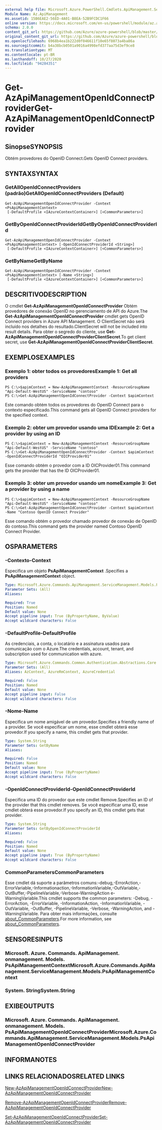```yaml
---
external help file: Microsoft.Azure.PowerShell.Cmdlets.ApiManagement.ServiceManagement.dll-Help.xml
Module Name: Az.ApiManagement
ms.assetid: 15B6EAE2-56ED-4A01-B8EA-52B9FCDC1F66
online version: https://docs.microsoft.com/en-us/powershell/module/az.apimanagement/get-azapimanagementopenidconnectprovider
schema: 2.0.0
content_git_url: https://github.com/Azure/azure-powershell/blob/master/src/ApiManagement/ApiManagement/help/Get-AzApiManagementOpenIdConnectProvider.md
original_content_git_url: https://github.com/Azure/azure-powershell/blob/master/src/ApiManagement/ApiManagement/help/Get-AzApiManagementOpenIdConnectProvider.md
ms.openlocfilehash: 6968b4ea1b222d0f046611f10e65f8073a4ba86a
ms.sourcegitcommit: b4a38bcb0501a9016a4998efd377aa75d3ef9ce8
ms.translationtype: MT
ms.contentlocale: pt-BR
ms.lasthandoff: 10/27/2020
ms.locfileid: "94284351"
---
```

# <span data-ttu-id="39d2f-101">Get-AzApiManagementOpenIdConnectProvider</span><span class="sxs-lookup"><span data-stu-id="39d2f-101">Get-AzApiManagementOpenIdConnectProvider</span></span>

## <span data-ttu-id="39d2f-102">Sinopse</span><span class="sxs-lookup"><span data-stu-id="39d2f-102">SYNOPSIS</span></span>
<span data-ttu-id="39d2f-103">Obtém provedores do OpenID Connect.</span><span class="sxs-lookup"><span data-stu-id="39d2f-103">Gets OpenID Connect providers.</span></span>

## <span data-ttu-id="39d2f-104">SYNTAX</span><span class="sxs-lookup"><span data-stu-id="39d2f-104">SYNTAX</span></span>

### <span data-ttu-id="39d2f-105">GetAllOpenIdConnectProviders (padrão)</span><span class="sxs-lookup"><span data-stu-id="39d2f-105">GetAllOpenIdConnectProviders (Default)</span></span>
```
Get-AzApiManagementOpenIdConnectProvider -Context <PsApiManagementContext>
 [-DefaultProfile <IAzureContextContainer>] [<CommonParameters>]
```

### <span data-ttu-id="39d2f-106">GetByOpenIdConnectProviderId</span><span class="sxs-lookup"><span data-stu-id="39d2f-106">GetByOpenIdConnectProviderId</span></span>
```
Get-AzApiManagementOpenIdConnectProvider -Context <PsApiManagementContext> [-OpenIdConnectProviderId <String>]
 [-DefaultProfile <IAzureContextContainer>] [<CommonParameters>]
```

### <span data-ttu-id="39d2f-107">GetByName</span><span class="sxs-lookup"><span data-stu-id="39d2f-107">GetByName</span></span>
```
Get-AzApiManagementOpenIdConnectProvider -Context <PsApiManagementContext> [-Name <String>]
 [-DefaultProfile <IAzureContextContainer>] [<CommonParameters>]
```

## <span data-ttu-id="39d2f-108">DESCRITIVO</span><span class="sxs-lookup"><span data-stu-id="39d2f-108">DESCRIPTION</span></span>
<span data-ttu-id="39d2f-109">O cmdlet **Get-AzApiManagementOpenIdConnectProvider** Obtém provedores de conexão OpenID no gerenciamento de API do Azure.</span><span class="sxs-lookup"><span data-stu-id="39d2f-109">The **Get-AzApiManagementOpenIdConnectProvider** cmdlet gets OpenID Connect providers in Azure API Management.</span></span>
<span data-ttu-id="39d2f-110">O ClientSecret não será incluído nos detalhes do resultado.</span><span class="sxs-lookup"><span data-stu-id="39d2f-110">ClientSecret will not be included into result details.</span></span> <span data-ttu-id="39d2f-111">Para obter o segredo do cliente, use **Get-AzApiManagementOpenIdConnectProviderClientSecret**.</span><span class="sxs-lookup"><span data-stu-id="39d2f-111">To get client secret, use **Get-AzApiManagementOpenIdConnectProviderClientSecret**.</span></span>

## <span data-ttu-id="39d2f-112">EXEMPLOS</span><span class="sxs-lookup"><span data-stu-id="39d2f-112">EXAMPLES</span></span>

### <span data-ttu-id="39d2f-113">Exemplo 1: obter todos os provedores</span><span class="sxs-lookup"><span data-stu-id="39d2f-113">Example 1: Get all providers</span></span>
```
PS C:\>$apimContext = New-AzApiManagementContext -ResourceGroupName "Api-Default-WestUS" -ServiceName "contoso"
PS C:\>Get-AzApiManagementOpenIdConnectProvider -Context $apimContext
```

<span data-ttu-id="39d2f-114">Este comando obtém todos os provedores do OpenID Connect para o contexto especificado.</span><span class="sxs-lookup"><span data-stu-id="39d2f-114">This command gets all OpenID Connect providers for the specified context.</span></span>

### <span data-ttu-id="39d2f-115">Exemplo 2: obter um provedor usando uma ID</span><span class="sxs-lookup"><span data-stu-id="39d2f-115">Example 2: Get a provider by using an ID</span></span>
```
PS C:\>$apimContext = New-AzApiManagementContext -ResourceGroupName "Api-Default-WestUS" -ServiceName "contoso"
PS C:\>Get-AzApiManagementOpenIdConnectProvider -Context $apimContext -OpenIdConnectProviderId "OICProvider01"
```

<span data-ttu-id="39d2f-116">Esse comando obtém o provedor com a ID OICProvider01.</span><span class="sxs-lookup"><span data-stu-id="39d2f-116">This command gets the provider that has the ID OICProvider01.</span></span>

### <span data-ttu-id="39d2f-117">Exemplo 3: obter um provedor usando um nome</span><span class="sxs-lookup"><span data-stu-id="39d2f-117">Example 3: Get a provider by using a name</span></span>
```
PS C:\>$apimContext = New-AzApiManagementContext -ResourceGroupName "Api-Default-WestUS" -ServiceName "contoso"
PS C:\>Get-AzApiManagementOpenIdConnectProvider -Context $apimContext -Name "Contoso OpenID Connect Provider"
```

<span data-ttu-id="39d2f-118">Esse comando obtém o provedor chamado provedor de conexão de OpenID do contoso.</span><span class="sxs-lookup"><span data-stu-id="39d2f-118">This command gets the provider named Contoso OpenID Connect Provider.</span></span>

## <span data-ttu-id="39d2f-119">OS</span><span class="sxs-lookup"><span data-stu-id="39d2f-119">PARAMETERS</span></span>

### <span data-ttu-id="39d2f-120">-Contexto</span><span class="sxs-lookup"><span data-stu-id="39d2f-120">-Context</span></span>
<span data-ttu-id="39d2f-121">Especifica um objeto **PsApiManagementContext** .</span><span class="sxs-lookup"><span data-stu-id="39d2f-121">Specifies a **PsApiManagementContext** object.</span></span>

```yaml
Type: Microsoft.Azure.Commands.ApiManagement.ServiceManagement.Models.PsApiManagementContext
Parameter Sets: (All)
Aliases:

Required: True
Position: Named
Default value: None
Accept pipeline input: True (ByPropertyName, ByValue)
Accept wildcard characters: False
```

### <span data-ttu-id="39d2f-122">-DefaultProfile</span><span class="sxs-lookup"><span data-stu-id="39d2f-122">-DefaultProfile</span></span>
<span data-ttu-id="39d2f-123">As credenciais, a conta, o locatário e a assinatura usados para comunicação com o Azure.</span><span class="sxs-lookup"><span data-stu-id="39d2f-123">The credentials, account, tenant, and subscription used for communication with azure.</span></span>

```yaml
Type: Microsoft.Azure.Commands.Common.Authentication.Abstractions.Core.IAzureContextContainer
Parameter Sets: (All)
Aliases: AzContext, AzureRmContext, AzureCredential

Required: False
Position: Named
Default value: None
Accept pipeline input: False
Accept wildcard characters: False
```

### <span data-ttu-id="39d2f-124">-Nome</span><span class="sxs-lookup"><span data-stu-id="39d2f-124">-Name</span></span>
<span data-ttu-id="39d2f-125">Especifica um nome amigável de um provedor.</span><span class="sxs-lookup"><span data-stu-id="39d2f-125">Specifies a friendly name of a provider.</span></span>
<span data-ttu-id="39d2f-126">Se você especificar um nome, esse cmdlet obterá esse provedor.</span><span class="sxs-lookup"><span data-stu-id="39d2f-126">If you specify a name, this cmdlet gets that provider.</span></span>

```yaml
Type: System.String
Parameter Sets: GetByName
Aliases:

Required: False
Position: Named
Default value: None
Accept pipeline input: True (ByPropertyName)
Accept wildcard characters: False
```

### <span data-ttu-id="39d2f-127">-OpenIdConnectProviderId</span><span class="sxs-lookup"><span data-stu-id="39d2f-127">-OpenIdConnectProviderId</span></span>
<span data-ttu-id="39d2f-128">Especifica uma ID do provedor que este cmdlet Remove.</span><span class="sxs-lookup"><span data-stu-id="39d2f-128">Specifies an ID of the provider that this cmdlet removes.</span></span>
<span data-ttu-id="39d2f-129">Se você especificar uma ID, esse cmdlet obterá esse provedor.</span><span class="sxs-lookup"><span data-stu-id="39d2f-129">If you specify an ID, this cmdlet gets that provider.</span></span>

```yaml
Type: System.String
Parameter Sets: GetByOpenIdConnectProviderId
Aliases:

Required: False
Position: Named
Default value: None
Accept pipeline input: True (ByPropertyName)
Accept wildcard characters: False
```

### <span data-ttu-id="39d2f-130">CommonParameters</span><span class="sxs-lookup"><span data-stu-id="39d2f-130">CommonParameters</span></span>
<span data-ttu-id="39d2f-131">Esse cmdlet dá suporte a parâmetros comuns:-debug,-ErrorAction,-ErrorVariable,-Informationaction,-InformationVariable,-OutVariable,-OutBuffer,-PipelineVariable,-Verbose-WarningAction e-WarningVariable.</span><span class="sxs-lookup"><span data-stu-id="39d2f-131">This cmdlet supports the common parameters: -Debug, -ErrorAction, -ErrorVariable, -InformationAction, -InformationVariable, -OutVariable, -OutBuffer, -PipelineVariable, -Verbose, -WarningAction, and -WarningVariable.</span></span> <span data-ttu-id="39d2f-132">Para obter mais informações, consulte [about_CommonParameters](http://go.microsoft.com/fwlink/?LinkID=113216).</span><span class="sxs-lookup"><span data-stu-id="39d2f-132">For more information, see [about_CommonParameters](http://go.microsoft.com/fwlink/?LinkID=113216).</span></span>

## <span data-ttu-id="39d2f-133">SENSORES</span><span class="sxs-lookup"><span data-stu-id="39d2f-133">INPUTS</span></span>

### <span data-ttu-id="39d2f-134">Microsoft. Azure. Commands. ApiManagement. onmanagement. Models. PsApiManagementContext</span><span class="sxs-lookup"><span data-stu-id="39d2f-134">Microsoft.Azure.Commands.ApiManagement.ServiceManagement.Models.PsApiManagementContext</span></span>

### <span data-ttu-id="39d2f-135">System. String</span><span class="sxs-lookup"><span data-stu-id="39d2f-135">System.String</span></span>

## <span data-ttu-id="39d2f-136">EXIBE</span><span class="sxs-lookup"><span data-stu-id="39d2f-136">OUTPUTS</span></span>

### <span data-ttu-id="39d2f-137">Microsoft. Azure. Commands. ApiManagement. onmanagement. Models. PsApiManagementOpenIdConnectProvider</span><span class="sxs-lookup"><span data-stu-id="39d2f-137">Microsoft.Azure.Commands.ApiManagement.ServiceManagement.Models.PsApiManagementOpenIdConnectProvider</span></span>

## <span data-ttu-id="39d2f-138">INFORMA</span><span class="sxs-lookup"><span data-stu-id="39d2f-138">NOTES</span></span>

## <span data-ttu-id="39d2f-139">LINKS RELACIONADOS</span><span class="sxs-lookup"><span data-stu-id="39d2f-139">RELATED LINKS</span></span>

[<span data-ttu-id="39d2f-140">New-AzApiManagementOpenIdConnectProvider</span><span class="sxs-lookup"><span data-stu-id="39d2f-140">New-AzApiManagementOpenIdConnectProvider</span></span>](./New-AzApiManagementOpenIdConnectProvider.md)

[<span data-ttu-id="39d2f-141">Remove-AzApiManagementOpenIdConnectProvider</span><span class="sxs-lookup"><span data-stu-id="39d2f-141">Remove-AzApiManagementOpenIdConnectProvider</span></span>](./Remove-AzApiManagementOpenIdConnectProvider.md)

[<span data-ttu-id="39d2f-142">Set-AzApiManagementOpenIdConnectProvider</span><span class="sxs-lookup"><span data-stu-id="39d2f-142">Set-AzApiManagementOpenIdConnectProvider</span></span>](./Set-AzApiManagementOpenIdConnectProvider.md)


